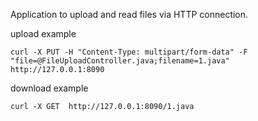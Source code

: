 Application to upload and read files via HTTP connection.

upload example
```
curl -X PUT -H "Content-Type: multipart/form-data" -F "file=@FileUploadController.java;filename=1.java" http://127.0.0.1:8090
```


download example
```
curl -X GET  http://127.0.0.1:8090/1.java
```
